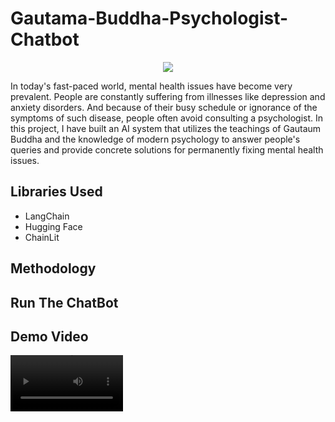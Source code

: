 # Gautama-Buddha-Psychologist-Chatbot
<p align="center">
<img src="https://e0.pxfuel.com/wallpapers/344/189/desktop-wallpaper-buddha-anime-buddhist-art.jpg">
</p>
<p>In today's fast-paced world, mental health issues have become very prevalent. People are constantly suffering from illnesses like depression and anxiety disorders. And because of their busy schedule or ignorance of the symptoms of such disease, people often avoid consulting a psychologist. In this project, I have built an AI system that utilizes the teachings of Gautaum Buddha and the knowledge of modern psychology to answer people's queries and provide concrete solutions for permanently fixing mental health issues. </p>
<h2>Libraries Used</h2>
<ul>
  <li>LangChain</li>
  <li>Hugging Face</li>
  <li>ChainLit</li>
</ul>
<h2>Methodology</h2>
<h2>Run The ChatBot</h2>
<h2>Demo Video</h2>
<video src='https://drive.google.com/file/d/1M4XW276R5MNrHH2aPqiy4GeC3V9h64ny/view?usp=sharing' width=180/>
<h2>Question Answered</h2>



<h2>Question Answered</h2>
<h2>Memory</h2>
<h2>Conclusion</h2>



